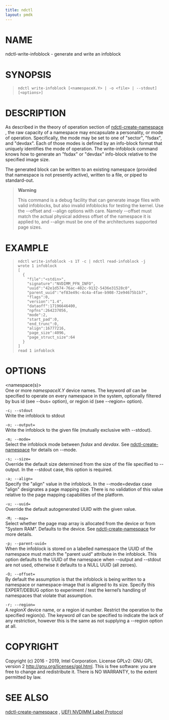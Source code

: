 ```yaml
---
title: ndctl
layout: pmdk
---
```


NAME
====

ndctl-write-infoblock - generate and write an infoblock

SYNOPSIS
========

>     ndctl write-infoblock [<namespaceX.Y> | -o <file> | --stdout] [<options>]

DESCRIPTION
===========

As described in the theory of operation section of
[ndctl-create-namespace](ndctl-create-namespace.md) , the raw capacity of a namespace may
encapsulate a personality, or mode of operation. Specifically, the mode
may be set to one of "sector", "fsdax", and "devdax". Each of those
modes is defined by an info-block format that uniquely identifies the
mode of operation. The write-infoblock command knows how to generate an
"fsdax" or "devdax" info-block relative to the specified image size.

The generated block can be written to an existing namespace (provided
that namespace is not presently active), written to a file, or piped to
standard-out.

> **Warning**
>
> This command is a debug facility that can generate image files with
> valid infoblocks, but also invalid infoblocks for testing the kernel.
> Use the --offset and --align options with care. Namely --offset must
> match the actual physical address offset of the namespace it is
> applied to, and --align must be one of the architectures supported
> page sizes.

EXAMPLE
=======

>     ndctl write-infoblock -s 1T -c | ndctl read-infoblock -j
>     wrote 1 infoblock
>     [
>       {
>         "file":"<stdin>",
>         "signature":"NVDIMM_PFN_INFO",
>         "uuid":"42e1d574-76ac-402c-9132-5436e31528c0",
>         "parent_uuid":"ef83e49c-4c4a-4fae-b908-72e94675b1b7",
>         "flags":0,
>         "version":"1.4",
>         "dataoff":17196646400,
>         "npfns":264237056,
>         "mode":2,
>         "start_pad":0,
>         "end_trunc":0,
>         "align":16777216,
>         "page_size":4096,
>         "page_struct_size":64
>       }
>     ]
>     read 1 infoblock

OPTIONS
=======

\<namespace(s)\>  
One or more *namespaceX.Y* device names. The keyword *all* can be
specified to operate on every namespace in the system, optionally
filtered by bus id (see --bus= option), or region id (see --region=
option).

`-c; --stdout`  
Write the infoblock to stdout

`-o; --output=`  
Write the infoblock to the given file (mutually exclusive with
--stdout).

`-m; --mode=`  
Select the infoblock mode between *fsdax* and *devdax*. See
[ndctl-create-namespace](ndctl-create-namespace.md) for details on --mode.

`-s; --size=`  
Override the default size determined from the size of the file specified
to --output. In the --stdout case, this option is required.

`-a; --align=`  
Specify the "align" value in the infoblock. In the --mode=devdax case
"align" designates a page mapping size. There is no validation of this
value relative to the page mapping capabilities of the platform.

`-u; --uuid=`  
Override the default autogenerated UUID with the given value.

`-M; --map=`  
Select whether the page map array is allocated from the device or from
"System RAM". Defaults to the device. See [ndctl-create-namespace](ndctl-create-namespace.md) for
more details.

`-p; --parent-uuid=`  
When the infoblock is stored on a labelled namespace the UUID of the
namespace must match the "parent uuid" attribute in the infoblock. This
option defaults to the UUID of the namespace when --output and --stdout
are not used, otherwise it defaults to a NULL UUID (all zeroes).

`-O; --offset=`  
By default the assumption is that the infoblock is being written to a
namespace or namespace-image that is aligned to its size. Specify this
EXPERT/DEBUG option to experiment / test the kernel’s handling of
namespaces that violate that assumption.

`-r; --region=`  
A *regionX* device name, or a region id number. Restrict the operation
to the specified region(s). The keyword *all* can be specified to
indicate the lack of any restriction, however this is the same as not
supplying a --region option at all.

COPYRIGHT
=========

Copyright (c) 2016 - 2019, Intel Corporation. License GPLv2: GNU GPL
version 2 <http://gnu.org/licenses/gpl.html>. This is free software: you
are free to change and redistribute it. There is NO WARRANTY, to the
extent permitted by law.

SEE ALSO
========

[ndctl-create-namespace](ndctl-create-namespace.md) , [UEFI NVDIMM Label
Protocol](http://www.uefi.org/sites/default/files/resources/UEFI_Spec_2_7.pdf)
